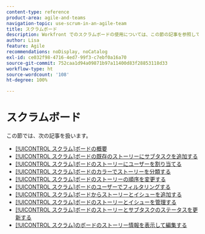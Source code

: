 ```yaml
---
content-type: reference
product-area: agile-and-teams
navigation-topic: use-scrum-in-an-agile-team
title: スクラムボード
description: Workfront でのスクラムボードの使用については、この節の記事を参照してください。
author: Lisa
feature: Agile
recommendations: noDisplay, noCatalog
exl-id: ce032f98-4716-4ed7-99f3-c7ebf0a16a70
source-git-commit: 752caa1d94a09871b97a11400d83f28853118d33
workflow-type: ht
source-wordcount: '108'
ht-degree: 100%

---
```


# スクラムボード

この節では、次の記事を扱います。

* [[!UICONTROL スクラム]ボードの概要](../../../agile/use-scrum-in-an-agile-team/scrum-board/scrum-board-overview.md)
* [[!UICONTROL スクラム]ボードの既存のストーリーにサブタスクを追加する](../../../agile/use-scrum-in-an-agile-team/scrum-board/add-a-subtask-to-an-existing-story-scrum.md)
* [[!UICONTROL スクラム]ボードのストーリーにユーザーを割り当てる](../../../agile/use-scrum-in-an-agile-team/scrum-board/assign-users-to-a-story-scrum.md)
* [[!UICONTROL スクラム]ボードのカラーでストーリーを分類する](../../../agile/use-scrum-in-an-agile-team/scrum-board/categorize-stories-by-color.md)
* [[!UICONTROL スクラム]ボードのストーリーの順序を変更する](../../../agile/use-scrum-in-an-agile-team/scrum-board/change-order-of-stories.md)
* [[!UICONTROL スクラム]ボードのユーザーでフィルタリングする](../../../agile/use-scrum-in-an-agile-team/scrum-board/filter-by-user-scrum-board.md)
* [[!UICONTROL スクラム]ボードからストーリーとイシューを追加する](../../../agile/use-scrum-in-an-agile-team/scrum-board/add-story-from-scrum-board.md)
* [[!UICONTROL スクラム]ボードのストーリーとイシューを管理する](../../../agile/use-scrum-in-an-agile-team/scrum-board/manage-scrum-board.md)
* [[!UICONTROL スクラム]ボードのストーリーとサブタスクのステータスを更新する](../../../agile/use-scrum-in-an-agile-team/scrum-board/update-status-of-stories-and-subtasks.md)
* [[!UICONTROL スクラム]のボードのストーリー情報を表示して編集する](../../../agile/use-scrum-in-an-agile-team/scrum-board/view-and-edit-story-info.md)
